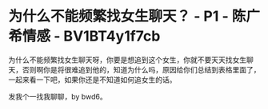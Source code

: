 # 为什么不能频繁找女生聊天？ - P1 - 陈广希情感 - BV1BT4y1f7cb

为什么不能频繁找女生聊天呀，你要是想追到这个女生，你就不要天天找女生聊天，否则啊你是将很难追到他的，知道为什么吗，原因给你们总结到表格里面了，一起来看一下吧，如果你还是不知道如何追女生的话。

发我个一找我聊聊，by bwd6。